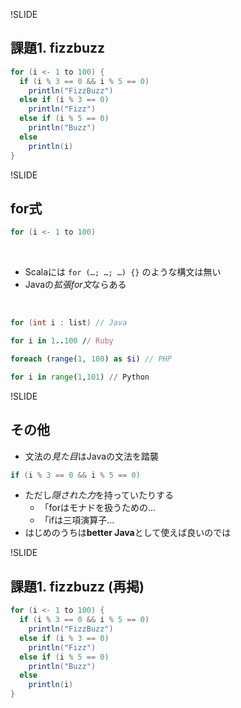 !SLIDE

## 課題1. fizzbuzz

```scala
for (i <- 1 to 100) {
  if (i % 3 == 0 && i % 5 == 0)
    println("FizzBuzz")
  else if (i % 3 == 0)
    println("Fizz")
  else if (i % 5 == 0)
    println("Buzz")
  else
    println(i)
}
```

!SLIDE

## for式

```scala
for (i <- 1 to 100)
```

<br>

* Scalaには `for (…; …; …) {}` のような構文は無い
* Javaの*拡張for文*ならある

<br>

```java
for (int i : list) // Java
```

```ruby
for i in 1..100 // Ruby
```

```php
foreach (range(1, 100) as $i) // PHP
```

```python
for i in range(1,101) // Python
```

!SLIDE

## その他

* 文法の*見た目*はJavaの文法を踏襲

```scala
if (i % 3 == 0 && i % 5 == 0)
```

* ただし*隠された力*を持っていたりする
	* 「forはモナドを扱うための…
	* 「ifは三項演算子…
* はじめのうちは**better Java**として使えば良いのでは


!SLIDE

## 課題1. fizzbuzz (再掲)

```scala
for (i <- 1 to 100) {
  if (i % 3 == 0 && i % 5 == 0)
    println("FizzBuzz")
  else if (i % 3 == 0)
    println("Fizz")
  else if (i % 5 == 0)
    println("Buzz")
  else
    println(i)
}
```

